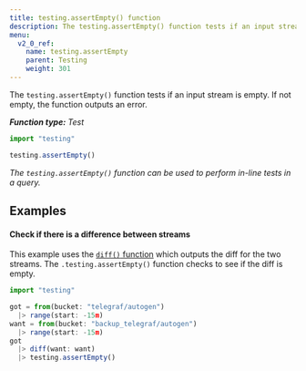 ```yaml
---
title: testing.assertEmpty() function
description: The testing.assertEmpty() function tests if an input stream is empty.
menu:
  v2_0_ref:
    name: testing.assertEmpty
    parent: Testing
    weight: 301
---
```


The `testing.assertEmpty()` function tests if an input stream is empty.
If not empty, the function outputs an error.

_**Function type:** Test_  

```js
import "testing"

testing.assertEmpty()
```

_The `testing.assertEmpty()` function can be used to perform in-line tests in a query._

## Examples

#### Check if there is a difference between streams
This example uses the [`diff()` function](/flux/v0.x/functions/tests/diff)
which outputs the diff for the two streams.
The `.testing.assertEmpty()` function checks to see if the diff is empty.

```js
import "testing"

got = from(bucket: "telegraf/autogen")
  |> range(start: -15m)
want = from(bucket: "backup_telegraf/autogen")
  |> range(start: -15m)
got
  |> diff(want: want)
  |> testing.assertEmpty()
```
